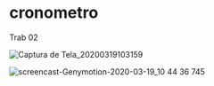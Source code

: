 # cronometro
Trab 02

![Captura de Tela_20200319103159](https://user-images.githubusercontent.com/63119956/78398783-0ff85d00-75ca-11ea-99e4-7c32963e6d49.png)

![screencast-Genymotion-2020-03-19_10 44 36 745](https://user-images.githubusercontent.com/63119956/78399779-f0faca80-75cb-11ea-9ee2-d23463c8c71f.gif)
